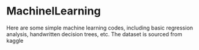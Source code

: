 # MachinelLearning
Here are some simple machine learning codes, including basic regression analysis, handwritten decision trees, etc. The dataset is sourced from kaggle

